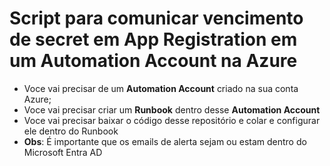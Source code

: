 # Script para comunicar vencimento de secret em App Registration em um Automation Account na Azure

 - Voce vai precisar de um **Automation Account** criado na sua conta Azure;
 - Voce vai precisar criar um **Runbook** dentro desse **Automation Account**
 - Voce vai precisar baixar o código desse repositório e colar e configurar ele dentro do Runbook
 - **Obs**: É importante que os emails de alerta sejam ou estam dentro do Microsoft Entra AD
